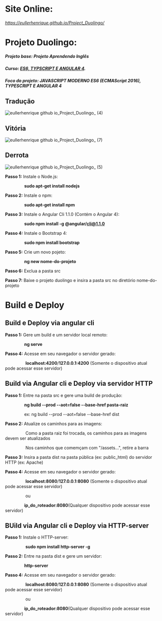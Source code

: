 # Site Online:
###### https://eullerhenrique.github.io/Project_Duolingo/


# Projeto Duolingo: 

##### Projeto base: Projeto Aprendendo Inglês 

##### Curso: [ES6, TYPSCRIPT E ANGULAR 4](https://www.udemy.com/course/curso-de-desenvolvimento-web-com-es6-typescript-e-angular-4/). 

##### Foco do projeto: JAVASCRIPT MODERNO ES6 (ECMAScript 2016), TYPESCRIPT E ANGULAR 4

## Tradução

![eullerhenrique github io_Project_Duolingo_ (4)](https://user-images.githubusercontent.com/48317736/88221001-31915900-cc3a-11ea-9451-98f1bd3bad54.png)

## Vitória

![eullerhenrique github io_Project_Duolingo_ (7)](https://user-images.githubusercontent.com/48317736/88221211-82a14d00-cc3a-11ea-94c8-44fb1ef1e68b.png)

## Derrota

![eullerhenrique github io_Project_Duolingo_ (5)](https://user-images.githubusercontent.com/48317736/88221050-453cbf80-cc3a-11ea-81e5-93eab7dd18a8.png)




**Passo 1:** Instale o Node.js:    

&nbsp;&nbsp;&nbsp;&nbsp;&nbsp;&nbsp;&nbsp;&nbsp;&nbsp;&nbsp;&nbsp;&nbsp;&nbsp;&nbsp;&nbsp;&nbsp;**sudo apt-get install nodejs**    

**Passo 2:** Instale o npm:    

&nbsp;&nbsp;&nbsp;&nbsp;&nbsp;&nbsp;&nbsp;&nbsp;&nbsp;&nbsp;&nbsp;&nbsp;&nbsp;&nbsp;&nbsp;&nbsp;**sudo apt-get install npm**  

**Passo 3:** Instale o Angular Cli 1.1.0 (Contém o Angular 4):

&nbsp;&nbsp;&nbsp;&nbsp;&nbsp;&nbsp;&nbsp;&nbsp;&nbsp;&nbsp;&nbsp;&nbsp;&nbsp;&nbsp;&nbsp;&nbsp;**sudo npm install -g @angular/cli@1.1.0**      

**Passo 4:** Instale o Bootstrap 4:   

&nbsp;&nbsp;&nbsp;&nbsp;&nbsp;&nbsp;&nbsp;&nbsp;&nbsp;&nbsp;&nbsp;&nbsp;&nbsp;&nbsp;&nbsp;&nbsp;**sudo npm install bootstrap**    

**Passo 5:** Crie um novo pojeto:  

&nbsp;&nbsp;&nbsp;&nbsp;&nbsp;&nbsp;&nbsp;&nbsp;&nbsp;&nbsp;&nbsp;&nbsp;&nbsp;&nbsp;&nbsp;&nbsp;**ng new nome-do-projeto**      

**Passo 6:** Exclua a pasta src  

**Passo 7:** Baixe o projeto duolingo e insira a pasta src no diretório nome-do-projeto  
            
            
# Build e Deploy

   ## Build e Deploy via angular cli 
    
   **Passo 1:** Gere um build e um servidor local remoto:  
   
   &nbsp;&nbsp;&nbsp;&nbsp;&nbsp;&nbsp;&nbsp;&nbsp;&nbsp;&nbsp;&nbsp;&nbsp;&nbsp;&nbsp;&nbsp;&nbsp;**ng serve**

 **Passo 4:** Acesse em seu navegador o servidor gerado:  
 
&nbsp;&nbsp;&nbsp;&nbsp;&nbsp;&nbsp;&nbsp;&nbsp;&nbsp;&nbsp;&nbsp;&nbsp;&nbsp;&nbsp;&nbsp;&nbsp; **localhost:4200**/**127.0.0.1:4200** (Somente o dispositivo atual pode acessar esse servidor)  
                      

  ## Build via Angular cli e Deploy via servidor HTTP
  
   **Passo 1:** Entre na pasta src e gere uma build de produção:    
   
   &nbsp;&nbsp;&nbsp;&nbsp;&nbsp;&nbsp;&nbsp;&nbsp;&nbsp;&nbsp;&nbsp;&nbsp;&nbsp;&nbsp;&nbsp;&nbsp;**ng build --prod --aot=false --base-href pasta-raiz**   

   &nbsp;&nbsp;&nbsp;&nbsp;&nbsp;&nbsp;&nbsp;&nbsp;&nbsp;&nbsp;&nbsp;&nbsp;&nbsp;&nbsp;&nbsp;&nbsp;ex: ng build --prod --aot=false --base-href dist

   **Passo 2:** Atualize os caminhos para as imagens:     
   
   &nbsp;&nbsp;&nbsp;&nbsp;&nbsp;&nbsp;&nbsp;&nbsp;&nbsp;&nbsp;&nbsp;&nbsp;&nbsp;&nbsp;&nbsp;&nbsp; Como a pasta raiz foi trocada, os caminhos para as imagens        devem ser atualizados  
   
   &nbsp;&nbsp;&nbsp;&nbsp;&nbsp;&nbsp;&nbsp;&nbsp;&nbsp;&nbsp;&nbsp;&nbsp;&nbsp;&nbsp;&nbsp;&nbsp; Nos caminhos que comemçam com "/assets...", retire a barra

   **Passo 3:** Insira a pasta dist na pasta pública (ex: public_html) do servidor HTTP (ex: Apache)  
   
 **Passo 4:** Acesse em seu navegador o servidor gerado:  
 
&nbsp;&nbsp;&nbsp;&nbsp;&nbsp;&nbsp;&nbsp;&nbsp;&nbsp;&nbsp;&nbsp;&nbsp;&nbsp;&nbsp;&nbsp;&nbsp; **localhost:8080**/**127.0.0.1:8080** (Somente o dispositivo atual pode acessar esse servidor)  

&nbsp;&nbsp;&nbsp;&nbsp;&nbsp;&nbsp;&nbsp;&nbsp;&nbsp;&nbsp;&nbsp;&nbsp;&nbsp;&nbsp;&nbsp;&nbsp; ou  

&nbsp;&nbsp;&nbsp;&nbsp;&nbsp;&nbsp;&nbsp;&nbsp;&nbsp;&nbsp;&nbsp;&nbsp;&nbsp;&nbsp;&nbsp;&nbsp;**ip_do_roteador:8080**(Qualquer dispositivo pode acessar esse servidor)  
                
                  
   
 
  ## BUild via Angular cli e Deploy via HTTP-server
  
  **Passo 1:** Instale o HTTP-server:  
  
  &nbsp;&nbsp;&nbsp;&nbsp;&nbsp;&nbsp;&nbsp;&nbsp;&nbsp;&nbsp;&nbsp;&nbsp;&nbsp;&nbsp;&nbsp;&nbsp; **sudo npm install http-server -g**  
               
  **Passo 2:** Entre na pasta dist e gere um servidor:    
  
  &nbsp;&nbsp;&nbsp;&nbsp;&nbsp;&nbsp;&nbsp;&nbsp;&nbsp;&nbsp;&nbsp;&nbsp;&nbsp;&nbsp;&nbsp;&nbsp;**http-server**
 
 **Passo 4:** Acesse em seu navegador o servidor gerado:  
 
  &nbsp;&nbsp;&nbsp;&nbsp;&nbsp;&nbsp;&nbsp;&nbsp;&nbsp;&nbsp;&nbsp;&nbsp;&nbsp;&nbsp;&nbsp;&nbsp; **localhost:8080**/**127.0.0.1:8080** (Somente o dispositivo     atual pode acessar esse servidor)  

  &nbsp;&nbsp;&nbsp;&nbsp;&nbsp;&nbsp;&nbsp;&nbsp;&nbsp;&nbsp;&nbsp;&nbsp;&nbsp;&nbsp;&nbsp;&nbsp; ou  

  &nbsp;&nbsp;&nbsp;&nbsp;&nbsp;&nbsp;&nbsp;&nbsp;&nbsp;&nbsp;&nbsp;&nbsp;&nbsp;&nbsp;&nbsp;&nbsp;**ip_do_roteador:8080**(Qualquer dispositivo pode acessar esse     servidor)    
                       
            
  


